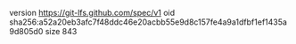 version https://git-lfs.github.com/spec/v1
oid sha256:a52a20eb3afc7f48ddc46e20acbb55e9d8c157fe4a9a1dfbf1ef1435a9d805d0
size 843
